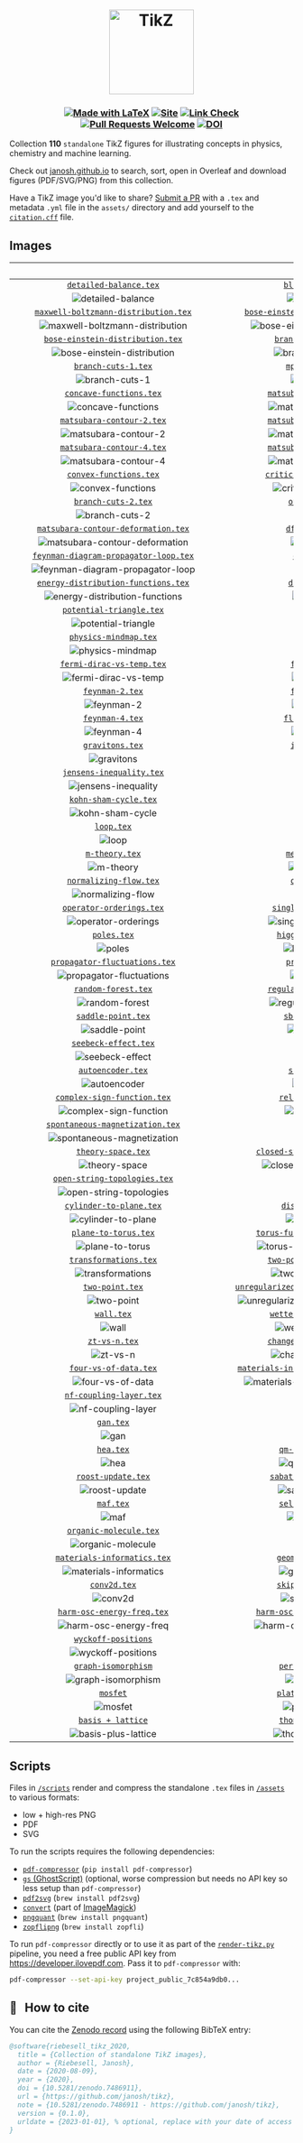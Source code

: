 <h1 align="center">
  <a href="https://janosh.github.io/tikz">
    <img src="assets/favicon.svg" alt="TikZ" height=150>
  </a>
</h1>

<h3 align="center">

[![Made with LaTeX](https://img.shields.io/badge/Made%20with-LaTeX-1f425f.svg?logo=latex)](https://latex-project.org)
[![Site](https://github.com/janosh/tikz/actions/workflows/gh-pages.yml/badge.svg)](https://github.com/janosh/tikz/actions/workflows/gh-pages.yml)
[![Link Check](https://github.com/janosh/tikz/actions/workflows/link-check.yml/badge.svg)](https://github.com/janosh/tikz/actions/workflows/link-check.yml)
[![Pull Requests Welcome](https://img.shields.io/badge/PRs-welcome-brightgreen.svg?logo=github)](https://github.com/janosh/tikz/pulls)
[![DOI](https://zenodo.org/badge/286220365.svg)](https://zenodo.org/badge/latestdoi/286220365)

</h3>

Collection **110** `standalone` TikZ figures for illustrating concepts in physics, chemistry and machine learning.

Check out [janosh.github.io](https://janosh.github.io/tikz) to search, sort, open in Overleaf and download figures (PDF/SVG/PNG) from this collection.

Have a TikZ image you'd like to share? [Submit a PR](https://github.com/janosh/tikz/pulls) with a `.tex` and metadata `.yml` file in the `assets/` directory and add yourself to the [`citation.cff`](citation.cff) file.

## Images

| &emsp;&emsp;&emsp;&emsp;&emsp;&emsp;&emsp;&emsp;&emsp;&emsp;&emsp;&emsp;&emsp;&emsp;&emsp;&emsp;&emsp;&emsp;&emsp;&emsp;&emsp;&emsp; | &emsp;&emsp;&emsp;&emsp;&emsp;&emsp;&emsp;&emsp;&emsp;&emsp;&emsp;&emsp;&emsp;&emsp;&emsp;&emsp;&emsp;&emsp;&emsp;&emsp;&emsp;&emsp; |
| :----------------------------------------------------------------------------------------------------------------------------------: | :----------------------------------------------------------------------------------------------------------------------------------: |
|                               [`detailed-balance.tex`](https://janosh.github.io/tikz/detailed-balance)                               |                                   [`bloch-sphere.tex`](https://janosh.github.io/tikz/bloch-sphere)                                   |
|                                  ![detailed-balance](assets/detailed-balance/detailed-balance.png)                                   |                                        ![bloch-sphere](assets/bloch-sphere/bloch-sphere.png)                                         |
|                 [`maxwell-boltzmann-distribution.tex`](https://janosh.github.io/tikz/maxwell-boltzmann-distribution)                 |                  [`bose-einstein-distribution-3d.tex`](https://janosh.github.io/tikz/bose-einstein-distribution-3d)                  |
|             ![maxwell-boltzmann-distribution](assets/maxwell-boltzmann-distribution/maxwell-boltzmann-distribution.png)              |               ![bose-einstein-distribution-3d](assets/bose-einstein-distribution-3d/bose-einstein-distribution-3d.png)               |
|                     [`bose-einstein-distribution.tex`](https://janosh.github.io/tikz/bose-einstein-distribution)                     |                               [`branch-and-bound.tex`](https://janosh.github.io/tikz/branch-and-bound)                               |
|                   ![bose-einstein-distribution](assets/bose-einstein-distribution/bose-einstein-distribution.png)                    |                                  ![branch-and-bound](assets/branch-and-bound/branch-and-bound.png)                                   |
|                                  [`branch-cuts-1.tex`](https://janosh.github.io/tikz/branch-cuts-1)                                  |                                    [`mphil-gantt.tex`](https://janosh.github.io/tikz/mphil-gantt)                                    |
|                                       ![branch-cuts-1](assets/branch-cuts-1/branch-cuts-1.png)                                       |                                          ![mphil-gantt](assets/mphil-gantt/mphil-gantt.png)                                          |
|                              [`concave-functions.tex`](https://janosh.github.io/tikz/concave-functions)                              |                            [`matsubara-contour-1.tex`](https://janosh.github.io/tikz/matsubara-contour-1)                            |
|                                 ![concave-functions](assets/concave-functions/concave-functions.png)                                 |                              ![matsubara-contour-1](assets/matsubara-contour-1/matsubara-contour-1.png)                              |
|                            [`matsubara-contour-2.tex`](https://janosh.github.io/tikz/matsubara-contour-2)                            |                            [`matsubara-contour-3.tex`](https://janosh.github.io/tikz/matsubara-contour-3)                            |
|                              ![matsubara-contour-2](assets/matsubara-contour-2/matsubara-contour-2.png)                              |                              ![matsubara-contour-3](assets/matsubara-contour-3/matsubara-contour-3.png)                              |
|                            [`matsubara-contour-4.tex`](https://janosh.github.io/tikz/matsubara-contour-4)                            |                            [`matsubara-contour-5.tex`](https://janosh.github.io/tikz/matsubara-contour-5)                            |
|                              ![matsubara-contour-4](assets/matsubara-contour-4/matsubara-contour-4.png)                              |                              ![matsubara-contour-5](assets/matsubara-contour-5/matsubara-contour-5.png)                              |
|                               [`convex-functions.tex`](https://janosh.github.io/tikz/convex-functions)                               |                           [`critical-temperature.tex`](https://janosh.github.io/tikz/critical-temperature)                           |
|                                  ![convex-functions](assets/convex-functions/convex-functions.png)                                   |                            ![critical-temperature](assets/critical-temperature/critical-temperature.png)                             |
|                                  [`branch-cuts-2.tex`](https://janosh.github.io/tikz/branch-cuts-2)                                  |                                     [`otto-cycle.tex`](https://janosh.github.io/tikz/otto-cycle)                                     |
|                                       ![branch-cuts-2](assets/branch-cuts-2/branch-cuts-2.png)                                       |                                           ![otto-cycle](assets/otto-cycle/otto-cycle.png)                                            |
|                  [`matsubara-contour-deformation.tex`](https://janosh.github.io/tikz/matsubara-contour-deformation)                  |                                    [`dft-choices.tex`](https://janosh.github.io/tikz/dft-choices)                                    |
|               ![matsubara-contour-deformation](assets/matsubara-contour-deformation/matsubara-contour-deformation.png)               |                                          ![dft-choices](assets/dft-choices/dft-choices.png)                                          |
|                [`feynman-diagram-propagator-loop.tex`](https://janosh.github.io/tikz/feynman-diagram-propagator-loop)                |                                       [`diagrams.tex`](https://janosh.github.io/tikz/diagrams)                                       |
|            ![feynman-diagram-propagator-loop](assets/feynman-diagram-propagator-loop/feynman-diagram-propagator-loop.png)            |                                              ![diagrams](assets/diagrams/diagrams.png)                                               |
|                  [`energy-distribution-functions.tex`](https://janosh.github.io/tikz/energy-distribution-functions)                  |                                     [`divergence.tex`](https://janosh.github.io/tikz/divergence)                                     |
|               ![energy-distribution-functions](assets/energy-distribution-functions/energy-distribution-functions.png)               |                                           ![divergence](assets/divergence/divergence.png)                                            |
|                             [`potential-triangle.tex`](https://janosh.github.io/tikz/potential-triangle)                             |                                        [`dropout.tex`](https://janosh.github.io/tikz/dropout)                                        |
|                               ![potential-triangle](assets/potential-triangle/potential-triangle.png)                                |                                                ![dropout](assets/dropout/dropout.png)                                                |
|                                [`physics-mindmap.tex`](https://janosh.github.io/tikz/physics-mindmap)                                |                                        [`ergodic.tex`](https://janosh.github.io/tikz/ergodic)                                        |
|                                    ![physics-mindmap](assets/physics-mindmap/physics-mindmap.png)                                    |                                                ![ergodic](assets/ergodic/ergodic.png)                                                |
|                            [`fermi-dirac-vs-temp.tex`](https://janosh.github.io/tikz/fermi-dirac-vs-temp)                            |                                      [`feynman-1.tex`](https://janosh.github.io/tikz/feynman-1)                                      |
|                              ![fermi-dirac-vs-temp](assets/fermi-dirac-vs-temp/fermi-dirac-vs-temp.png)                              |                                             ![feynman-1](assets/feynman-1/feynman-1.png)                                             |
|                                      [`feynman-2.tex`](https://janosh.github.io/tikz/feynman-2)                                      |                                      [`feynman-3.tex`](https://janosh.github.io/tikz/feynman-3)                                      |
|                                             ![feynman-2](assets/feynman-2/feynman-2.png)                                             |                                             ![feynman-3](assets/feynman-3/feynman-3.png)                                             |
|                                      [`feynman-4.tex`](https://janosh.github.io/tikz/feynman-4)                                      |                                   [`fluctuations.tex`](https://janosh.github.io/tikz/fluctuations)                                   |
|                                             ![feynman-4](assets/feynman-4/feynman-4.png)                                             |                                        ![fluctuations](assets/fluctuations/fluctuations.png)                                         |
|                                      [`gravitons.tex`](https://janosh.github.io/tikz/gravitons)                                      |                                      [`isotherms.tex`](https://janosh.github.io/tikz/isotherms)                                      |
|                                             ![gravitons](assets/gravitons/gravitons.png)                                             |                                             ![isotherms](assets/isotherms/isotherms.png)                                             |
|                             [`jensens-inequality.tex`](https://janosh.github.io/tikz/jensens-inequality)                             |                                        [`k-space.tex`](https://janosh.github.io/tikz/k-space)                                        |
|                               ![jensens-inequality](assets/jensens-inequality/jensens-inequality.png)                                |                                                ![k-space](assets/k-space/k-space.png)                                                |
|                                [`kohn-sham-cycle.tex`](https://janosh.github.io/tikz/kohn-sham-cycle)                                |                                           [`rnvp.tex`](https://janosh.github.io/tikz/rnvp)                                           |
|                                    ![kohn-sham-cycle](assets/kohn-sham-cycle/kohn-sham-cycle.png)                                    |                                                    ![rnvp](assets/rnvp/rnvp.png)                                                     |
|                                           [`loop.tex`](https://janosh.github.io/tikz/loop)                                           |                                          [`loops.tex`](https://janosh.github.io/tikz/loops)                                          |
|                                                    ![loop](assets/loop/loop.png)                                                     |                                                   ![loops](assets/loops/loops.png)                                                   |
|                                       [`m-theory.tex`](https://janosh.github.io/tikz/m-theory)                                       |                                    [`mexican-hat.tex`](https://janosh.github.io/tikz/mexican-hat)                                    |
|                                              ![m-theory](assets/m-theory/m-theory.png)                                               |                                          ![mexican-hat](assets/mexican-hat/mexican-hat.png)                                          |
|                               [`normalizing-flow.tex`](https://janosh.github.io/tikz/normalizing-flow)                               |                                      [`one-point.tex`](https://janosh.github.io/tikz/one-point)                                      |
|                                  ![normalizing-flow](assets/normalizing-flow/normalizing-flow.png)                                   |                                             ![one-point](assets/one-point/one-point.png)                                             |
|                             [`operator-orderings.tex`](https://janosh.github.io/tikz/operator-orderings)                             |                            [`single-head-attention`](https://janosh.github.io/tikz/single-head-attention)                            |
|                               ![operator-orderings](assets/operator-orderings/operator-orderings.png)                                |                           ![single-head-attention](assets/single-head-attention/single-head-attention.png)                           |
|                                          [`poles.tex`](https://janosh.github.io/tikz/poles)                                          |                                [`higgs-potential.tex`](https://janosh.github.io/tikz/higgs-potential)                                |
|                                                   ![poles](assets/poles/poles.png)                                                   |                                    ![higgs-potential](assets/higgs-potential/higgs-potential.png)                                    |
|                        [`propagator-fluctuations.tex`](https://janosh.github.io/tikz/propagator-fluctuations)                        |                                    [`propagators.tex`](https://janosh.github.io/tikz/propagators)                                    |
|                        ![propagator-fluctuations](assets/propagator-fluctuations/propagator-fluctuations.png)                        |                                          ![propagators](assets/propagators/propagators.png)                                          |
|                                  [`random-forest.tex`](https://janosh.github.io/tikz/random-forest)                                  |                            [`regular-vs-bayes-nn.tex`](https://janosh.github.io/tikz/regular-vs-bayes-nn)                            |
|                                       ![random-forest](assets/random-forest/random-forest.png)                                       |                              ![regular-vs-bayes-nn](assets/regular-vs-bayes-nn/regular-vs-bayes-nn.png)                              |
|                                   [`saddle-point.tex`](https://janosh.github.io/tikz/saddle-point)                                   |                                   [`sbs-aktionen.tex`](https://janosh.github.io/tikz/sbs-aktionen)                                   |
|                                        ![saddle-point](assets/saddle-point/saddle-point.png)                                         |                                        ![sbs-aktionen](assets/sbs-aktionen/sbs-aktionen.png)                                         |
|                                 [`seebeck-effect.tex`](https://janosh.github.io/tikz/seebeck-effect)                                 |                                          [`shell.tex`](https://janosh.github.io/tikz/shell)                                          |
|                                     ![seebeck-effect](assets/seebeck-effect/seebeck-effect.png)                                      |                                                   ![shell](assets/shell/shell.png)                                                   |
|                                    [`autoencoder.tex`](https://janosh.github.io/tikz/autoencoder)                                    |                                     [`sign-plane.tex`](https://janosh.github.io/tikz/sign-plane)                                     |
|                                          ![autoencoder](assets/autoencoder/autoencoder.png)                                          |                                           ![sign-plane](assets/sign-plane/sign-plane.png)                                            |
|                          [`complex-sign-function.tex`](https://janosh.github.io/tikz/complex-sign-function)                          |                                 [`relation-space.tex`](https://janosh.github.io/tikz/relation-space)                                 |
|                           ![complex-sign-function](assets/complex-sign-function/complex-sign-function.png)                           |                                     ![relation-space](assets/relation-space/relation-space.png)                                      |
|                      [`spontaneous-magnetization.tex`](https://janosh.github.io/tikz/spontaneous-magnetization)                      |                                           [`tanh.tex`](https://janosh.github.io/tikz/tanh)                                           |
|                     ![spontaneous-magnetization](assets/spontaneous-magnetization/spontaneous-magnetization.png)                     |                                                    ![tanh](assets/tanh/tanh.png)                                                     |
|                                   [`theory-space.tex`](https://janosh.github.io/tikz/theory-space)                                   |                       [`closed-string-topologies.tex`](https://janosh.github.io/tikz/closed-string-topologies)                       |
|                                        ![theory-space](assets/theory-space/theory-space.png)                                         |                      ![closed-string-topologies](assets/closed-string-topologies/closed-string-topologies.png)                       |
|                         [`open-string-topologies.tex`](https://janosh.github.io/tikz/open-string-topologies)                         |                                           [`tori.tex`](https://janosh.github.io/tikz/tori)                                           |
|                         ![open-string-topologies](assets/open-string-topologies/open-string-topologies.png)                          |                                                    ![tori](assets/tori/tori.png)                                                     |
|                              [`cylinder-to-plane.tex`](https://janosh.github.io/tikz/cylinder-to-plane)                              |                                  [`disk-to-plane.tex`](https://janosh.github.io/tikz/disk-to-plane)                                  |
|                                 ![cylinder-to-plane](assets/cylinder-to-plane/cylinder-to-plane.png)                                 |                                       ![disk-to-plane](assets/disk-to-plane/disk-to-plane.png)                                       |
|                                 [`plane-to-torus.tex`](https://janosh.github.io/tikz/plane-to-torus)                                 |                       [`torus-fundamental-domain.tex`](https://janosh.github.io/tikz/torus-fundamental-domain)                       |
|                                     ![plane-to-torus](assets/plane-to-torus/plane-to-torus.png)                                      |                      ![torus-fundamental-domain](assets/torus-fundamental-domain/torus-fundamental-domain.png)                       |
|                                [`transformations.tex`](https://janosh.github.io/tikz/transformations)                                |                            [`two-point-no-cutoff.tex`](https://janosh.github.io/tikz/two-point-no-cutoff)                            |
|                                    ![transformations](assets/transformations/transformations.png)                                    |                              ![two-point-no-cutoff](assets/two-point-no-cutoff/two-point-no-cutoff.png)                              |
|                                      [`two-point.tex`](https://janosh.github.io/tikz/two-point)                                      |              [`unregularized-propagator-diagrams.tex`](https://janosh.github.io/tikz/unregularized-propagator-diagrams)              |
|                                             ![two-point](assets/two-point/two-point.png)                                             |         ![unregularized-propagator-diagrams](assets/unregularized-propagator-diagrams/unregularized-propagator-diagrams.png)         |
|                                           [`wall.tex`](https://janosh.github.io/tikz/wall)                                           |                             [`wetterich-equation.tex`](https://janosh.github.io/tikz/wetterich-equation)                             |
|                                                    ![wall](assets/wall/wall.png)                                                     |                               ![wetterich-equation](assets/wetterich-equation/wetterich-equation.png)                                |
|                                        [`zt-vs-n.tex`](https://janosh.github.io/tikz/zt-vs-n)                                        |                            [`change-of-variables.tex`](https://janosh.github.io/tikz/change-of-variables)                            |
|                                                ![zt-vs-n](assets/zt-vs-n/zt-vs-n.png)                                                |                              ![change-of-variables](assets/change-of-variables/change-of-variables.png)                              |
|                                [`four-vs-of-data.tex`](https://janosh.github.io/tikz/four-vs-of-data)                                |               [`materials-informatics-challenges.tex`](https://janosh.github.io/tikz/materials-informatics-challenges)               |
|                                    ![four-vs-of-data](assets/four-vs-of-data/four-vs-of-data.png)                                    |          ![materials-informatics-challenges](assets/materials-informatics-challenges/materials-informatics-challenges.png)           |
|                              [`nf-coupling-layer.tex`](https://janosh.github.io/tikz/nf-coupling-layer)                              |                                           [`made.tex`](https://janosh.github.io/tikz/made)                                           |
|                                 ![nf-coupling-layer](assets/nf-coupling-layer/nf-coupling-layer.png)                                 |                                                    ![made](assets/made/made.png)                                                     |
|                                            [`gan.tex`](https://janosh.github.io/tikz/gan)                                            |                                            [`vae.tex`](https://janosh.github.io/tikz/vae)                                            |
|                                                      ![gan](assets/gan/gan.png)                                                      |                                                      ![vae](assets/vae/vae.png)                                                      |
|                                            [`hea.tex`](https://janosh.github.io/tikz/hea)                                            |                                 [`qm-cost-vs-acc.tex`](https://janosh.github.io/tikz/qm-cost-vs-acc)                                 |
|                                                      ![hea](assets/hea/hea.png)                                                      |                                     ![qm-cost-vs-acc](assets/qm-cost-vs-acc/qm-cost-vs-acc.png)                                      |
|                                   [`roost-update.tex`](https://janosh.github.io/tikz/roost-update)                                   |                             [`sabatier-principle.tex`](https://janosh.github.io/tikz/sabatier-principle)                             |
|                                        ![roost-update](assets/roost-update/roost-update.png)                                         |                               ![sabatier-principle](assets/sabatier-principle/sabatier-principle.png)                                |
|                                            [`maf.tex`](https://janosh.github.io/tikz/maf)                                            |                                 [`self-attention.tex`](https://janosh.github.io/tikz/self-attention)                                 |
|                                                      ![maf](assets/maf/maf.png)                                                      |                                     ![self-attention](assets/self-attention/self-attention.png)                                      |
|                               [`organic-molecule.tex`](https://janosh.github.io/tikz/organic-molecule)                               |                                        [`heatmap.tex`](https://janosh.github.io/tikz/heatmap)                                        |
|                                  ![organic-molecule](assets/organic-molecule/organic-molecule.png)                                   |                                                ![heatmap](assets/heatmap/heatmap.png)                                                |
|                          [`materials-informatics.tex`](https://janosh.github.io/tikz/materials-informatics)                          |                                [`geometric-bayes.tex`](https://janosh.github.io/tikz/geometric-bayes)                                |
|                           ![materials-informatics](assets/materials-informatics/materials-informatics.png)                           |                                    ![geometric-bayes](assets/geometric-bayes/geometric-bayes.png)                                    |
|                                         [`conv2d.tex`](https://janosh.github.io/tikz/conv2d)                                         |                                [`skip-connection.tex`](https://janosh.github.io/tikz/skip-connection)                                |
|                                                 ![conv2d](assets/conv2d/conv2d.png)                                                  |                                    ![skip-connection](assets/skip-connection/skip-connection.png)                                    |
|                           [`harm-osc-energy-freq.tex`](https://janosh.github.io/tikz/harm-osc-energy-freq)                           |                       [`harm-osc-energy-inv-temp.tex`](https://janosh.github.io/tikz/harm-osc-energy-inv-temp)                       |
|                            ![harm-osc-energy-freq](assets/harm-osc-energy-freq/harm-osc-energy-freq.png)                             |                      ![harm-osc-energy-inv-temp](assets/harm-osc-energy-inv-temp/harm-osc-energy-inv-temp.png)                       |
|                                [`wyckoff-positions`](https://janosh.github.io/tikz/wyckoff-positions)                                |                                         [`aviary.tex`](https://janosh.github.io/tikz/aviary)                                         |
|                                 ![wyckoff-positions](assets/wyckoff-positions/wyckoff-positions.png)                                 |                                                 ![aviary](assets/aviary/aviary.png)                                                  |
|                                [`graph-isomorphism`](https://janosh.github.io/tikz/graph-isomorphism)                                |                                 [`periodic-table.tex`](https://janosh.github.io/tikz/periodic-table)                                 |
|                                 ![graph-isomorphism](assets/graph-isomorphism/graph-isomorphism.png)                                 |                                     ![periodic-table](assets/periodic-table/periodic-table.png)                                      |
|                                           [`mosfet`](https://janosh.github.io/tikz/mosfet)                                           |                                [`plate-capacitor.tex`](https://janosh.github.io/tikz/plate-capacitor)                                |
|                                                 ![mosfet](assets/mosfet/mosfet.png)                                                  |                                    ![plate-capacitor](assets/plate-capacitor/plate-capacitor.png)                                    |
|                                [`basis + lattice`](https://janosh.github.io/tikz/basis-plus-lattice)                                 |                               [`thomson-scattering`](https://janosh.github.io/tikz/thomson-scattering)                               |
|                               ![basis-plus-lattice](assets/basis-plus-lattice/basis-plus-lattice.png)                                |                               ![thomson-scattering](assets/thomson-scattering/thomson-scattering.png)                                |

## Scripts

Files in [`/scripts`](scripts) render and compress the standalone `.tex` files in [`/assets`](assets) to various formats:

- low + high-res PNG
- PDF
- SVG

To run the scripts requires the following dependencies:

- [`pdf-compressor`](https://github.com/janosh/pdf-compressor) (`pip install pdf-compressor`)
- [`gs` (GhostScript)](https://ghostscript.com) (optional, worse compression but needs no API key so less setup than `pdf-compressor`)
- [`pdf2svg`](https://github.com/dawbarton/pdf2svg) (`brew install pdf2svg`)
- [`convert`](https://linux.die.net/man/1/convert) (part of [ImageMagick](https://imagemagick.org/script))
- [`pngquant`](https://github.com/kornelski/pngquant) (`brew install pngquant`)
- [`zopflipng`](https://github.com/google/zopfli) (`brew install zopfli`)

To run `pdf-compressor` directly or to use it as part of the [`render-tikz.py`](scripts/render-tikz.py) pipeline, you need a free public API key from <https://developer.ilovepdf.com>. Pass it to `pdf-compressor` with:

```sh
pdf-compressor --set-api-key project_public_7c854a9db0...
```

## 📖 &thinsp; How to cite

You can cite the [Zenodo record](https://zenodo.org/badge/latestdoi/286220365) using the following BibTeX entry:

```bib
@software{riebesell_tikz_2020,
  title = {Collection of standalone TikZ images},
  author = {Riebesell, Janosh},
  date = {2020-08-09},
  year = {2020},
  doi = {10.5281/zenodo.7486911},
  url = {https://github.com/janosh/tikz},
  note = {10.5281/zenodo.7486911 - https://github.com/janosh/tikz},
  version = {0.1.0},
  urldate = {2023-01-01}, % optional, replace with your date of access
}
```
